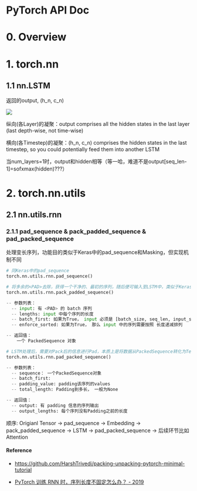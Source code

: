 # PyTorch API Doc

# 0. Overview

# 1. torch.nn

## 1.1 nn.LSTM

返回的output, (h_n, c_n)

![](https://raw.githubusercontent.com/liuyaox/ImageHosting/master/for_markdown/PyTorch-LSTM.png)

纵向(各Layer)的凝聚：output comprises all the hidden states in the last layer (last depth-wise, not time-wise)

横向(各Timestep)的凝聚：(h_n, c_n) comprises the hidden states in the last timestep, so you could potentially feed them into another LSTM

当num_layers=1时，output和hidden相等（等一哈，难道不是output[seq_len-1]=sofxmax(hidden)???）


# 2. torch.nn.utils

## 2.1 nn.utils.rnn

### 2.1.1 pad_sequence & pack_padded_sequence & pad_packed_sequence

处理变长序列，功能目的类似于Keras中的pad_sequence和Masking，但实现机制不同

```python
# 同Keras中的pad_sequence
torch.nn.utils.rnn.pad_sequence()

# 将多余的<PAD>去除，获得一个干净的、最初的序列，随后便可输入至LSTM中，类似于Keras中的Masking
torch.nn.utils.rnn.pack_padded_sequence()

-- 参数列表：
  -- input: 有 <PAD> 的 batch 序列
  -- lengths: input 中每个序列的长度
  -- batch_first: 如果为True， input 必须是 [batch_size, seq_len, input_size], 参见LSTM
  -- enforce_sorted: 如果为True， 那么 input 中的序列需要按照 长度递减排列

-- 返回值：
    一个 PackedSequence 对象

# LSTM处理后，需要对Pack后的信息进行Pad，本质上是将数据从PackedSequence转化为Tensor
torch.nn.utils.rnn.pad_packed_sequence()

-- 参数列表：
  -- sequence： 一个PackedSequence对象
  -- batch_first: 
  -- padding_value: padding该序列的values
  -- total_length: Padding到多长， 一般为None

-- 返回值：
  -- output: 有 padding 信息的序列输出
  -- output_lengths: 每个序列没有Padding之前的长度
```

顺序: Origianl Tensor -> pad_sequence -> Embedding -> pack_padded_sequence -> LSTM -> pad_packed_sequence -> 后续环节比如Attention

#### Reference

- <https://github.com/HarshTrivedi/packing-unpacking-pytorch-minimal-tutorial>

- [PyTorch 训练 RNN 时，序列长度不固定怎么办？ - 2019](https://zhuanlan.zhihu.com/p/59772104)

